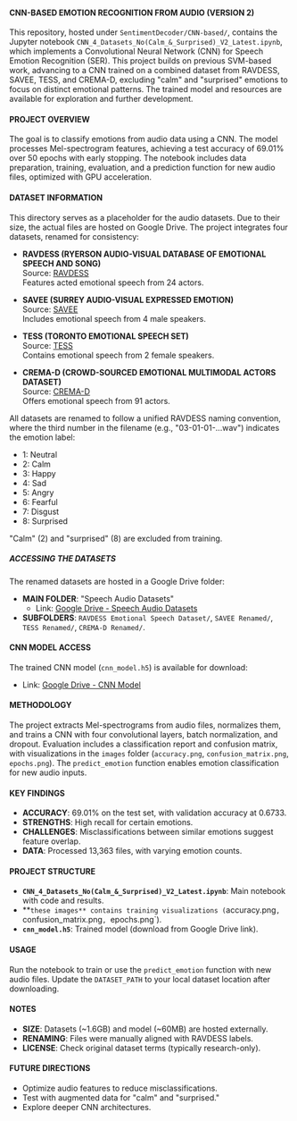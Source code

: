 #### CNN-BASED EMOTION RECOGNITION FROM AUDIO (VERSION 2)

This repository, hosted under `SentimentDecoder/CNN-based/`, contains the Jupyter notebook `CNN_4_Datasets_No(Calm_&_Surprised)_V2_Latest.ipynb`, which implements a Convolutional Neural Network (CNN) for Speech Emotion Recognition (SER). This project builds on previous SVM-based work, advancing to a CNN trained on a combined dataset from RAVDESS, SAVEE, TESS, and CREMA-D, excluding "calm" and "surprised" emotions to focus on distinct emotional patterns. The trained model and resources are available for exploration and further development.

#### PROJECT OVERVIEW
The goal is to classify emotions from audio data using a CNN. The model processes Mel-spectrogram features, achieving a test accuracy of 69.01% over 50 epochs with early stopping. The notebook includes data preparation, training, evaluation, and a prediction function for new audio files, optimized with GPU acceleration.

#### DATASET INFORMATION
This directory serves as a placeholder for the audio datasets. Due to their size, the actual files are hosted on Google Drive. The project integrates four datasets, renamed for consistency:

- **RAVDESS (RYERSON AUDIO-VISUAL DATABASE OF EMOTIONAL SPEECH AND SONG)**  
  Source: [RAVDESS](https://zenodo.org/records/1188976)  
  Features acted emotional speech from 24 actors.

- **SAVEE (SURREY AUDIO-VISUAL EXPRESSED EMOTION)**  
  Source: [SAVEE](https://www.surrey.ac.uk/speech-music-identity-emotion-database-savee)  
  Includes emotional speech from 4 male speakers.

- **TESS (TORONTO EMOTIONAL SPEECH SET)**  
  Source: [TESS](https://tspace.library.utoronto.ca/handle/1807/24487)  
  Contains emotional speech from 2 female speakers.

- **CREMA-D (CROWD-SOURCED EMOTIONAL MULTIMODAL ACTORS DATASET)**  
  Source: [CREMA-D](https://github.com/CheyneyComputerScience/CREMA-D)  
  Offers emotional speech from 91 actors.

All datasets are renamed to follow a unified RAVDESS naming convention, where the third number in the filename (e.g., "03-01-01-...wav") indicates the emotion label:  
- 1: Neutral  
- 2: Calm  
- 3: Happy  
- 4: Sad  
- 5: Angry  
- 6: Fearful  
- 7: Disgust  
- 8: Surprised  

"Calm" (2) and "surprised" (8) are excluded from training.

##### ACCESSING THE DATASETS
The renamed datasets are hosted in a Google Drive folder:  
- **MAIN FOLDER**: "Speech Audio Datasets"  
  - Link: [Google Drive - Speech Audio Datasets](https://drive.google.com/drive/folders/1ZzjpMCv32hJtX5MvHBBSkRJ0vr9x4Lsw?usp=drive_link)  
- **SUBFOLDERS**: `RAVDESS Emotional Speech Dataset/`, `SAVEE Renamed/`, `TESS Renamed/`, `CREMA-D Renamed/`.

#### CNN MODEL ACCESS
The trained CNN model (`cnn_model.h5`) is available for download:  
- Link: [Google Drive - CNN Model](https://drive.google.com/file/d/1WLBT9jHYIqRV51JURt9rl2Eh6JsSLov4/view?usp=drive_link)

#### METHODOLOGY
The project extracts Mel-spectrograms from audio files, normalizes them, and trains a CNN with four convolutional layers, batch normalization, and dropout. Evaluation includes a classification report and confusion matrix, with visualizations in the `images` folder (`accuracy.png`, `confusion_matrix.png`, `epochs.png`). The `predict_emotion` function enables emotion classification for new audio inputs.

#### KEY FINDINGS
- **ACCURACY**: 69.01% on the test set, with validation accuracy at 0.6733.  
- **STRENGTHS**: High recall for certain emotions.  
- **CHALLENGES**: Misclassifications between similar emotions suggest feature overlap.  
- **DATA**: Processed 13,363 files, with varying emotion counts.

#### PROJECT STRUCTURE
- **`CNN_4_Datasets_No(Calm_&_Surprised)_V2_Latest.ipynb`**: Main notebook with code and results.  
- **`these images** contains training visualizations (`accuracy.png`, `confusion_matrix.png`, `epochs.png`).  
- **`cnn_model.h5`**: Trained model (download from Google Drive link).

#### USAGE
Run the notebook to train or use the `predict_emotion` function with new audio files. Update the `DATASET_PATH` to your local dataset location after downloading.

#### NOTES
- **SIZE**: Datasets (~1.6GB) and model (~60MB) are hosted externally.  
- **RENAMING**: Files were manually aligned with RAVDESS labels.  
- **LICENSE**: Check original dataset terms (typically research-only).

#### FUTURE DIRECTIONS
- Optimize audio features to reduce misclassifications.  
- Test with augmented data for "calm" and "surprised."  
- Explore deeper CNN architectures.

